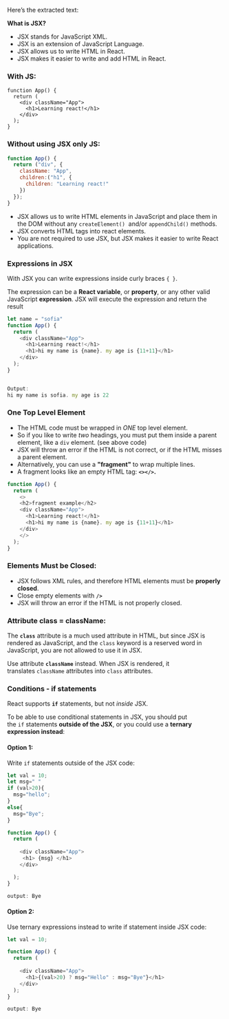 Here’s the extracted text:

**What is JSX?**  
- JSX stands for JavaScript XML.  
- JSX is an extension of JavaScript Language.  
- JSX allows us to write HTML in React.  
- JSX makes it easier to write and add HTML in React.

### With JS:

```JS
function App() {
  return (
    <div className="App">
      <h1>Learning react!</h1>
    </div>
  );
}
```

### Without using JSX only JS:

```js
function App() {
  return ("div", {
    className: "App",
    children:("h1", {
      children: "Learning react!"
    })
  });
}
```

- JSX allows us to write HTML elements in JavaScript and place them in the DOM without any `createElement()`  and/or `appendChild()` methods.
- JSX converts HTML tags into react elements.
- You are not required to use JSX, but JSX makes it easier to write React applications.

### Expressions in JSX

With JSX you can write expressions inside curly braces `{ }`.

The expression can be a **React variable**, or **property**, or any other valid JavaScript **expression**. JSX will execute the expression and return the result
```js
let name = "sofia"
function App() {
  return (
    <div className="App">
      <h1>Learning react!</h1>
      <h1>hi my name is {name}. my age is {11+11}</h1>
    </div>
  );
}


Output:
hi my name is sofia. my age is 22
```

### One Top Level Element

- The HTML code must be wrapped in _ONE_ top level element.
- So if you like to write _two_ headings, you must put them inside a parent element, like a `div` element. (see above code)
- JSX will throw an error if the HTML is not correct, or if the HTML misses a parent element.
- Alternatively, you can use a **"fragment"** to wrap multiple lines.
- A fragment looks like an empty HTML tag: **`<></>`.**

```js
function App() {
  return (
    <>
    <h2>fragment example</h2>
    <div className="App">
      <h1>Learning react!</h1>
      <h1>hi my name is {name}. my age is {11+11}</h1>
    </div>
    </>
  );
}
```

### Elements Must be Closed:
- JSX follows XML rules, and therefore HTML elements must be **properly closed**.
- Close empty elements with **`/>`**
- JSX will throw an error if the HTML is not properly closed.

### Attribute class = className:

The **`class`** attribute is a much used attribute in HTML, but since JSX is rendered as JavaScript, and the `class` keyword is a reserved word in JavaScript, you are not allowed to use it in JSX.

Use attribute **`className`** instead. When JSX is rendered, it translates `className` attributes into `class` attributes.

### Conditions - if statements

React supports **`if`** statements, but not _inside_ JSX.

To be able to use conditional statements in JSX, you should put the `if` statements **outside of the JSX**, or you could use a **ternary expression instead**:

#### Option 1: 
Write `if` statements outside of the JSX code:

```js
let val = 10;
let msg=" "
if (val>20){
  msg="hello";
}
else{
  msg="Bye";
}

function App() {
  return (
    
    <div className="App">
     <h1> {msg} </h1>
    </div>

  );
}

output: Bye
```

#### Option 2:
Use ternary expressions instead to write if statement inside JSX code: 

```js
let val = 10;

function App() {
  return (
    
    <div className="App">
      <h1>{(val>20) ? msg="Hello" : msg="Bye"}</h1>
    </div>
  );
}

output: Bye
```
